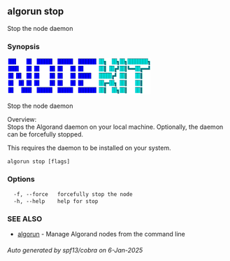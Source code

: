 ## algorun stop

Stop the node daemon

### Synopsis

                                                                                                  
<img alt="Terminal Render" src="/assets/nodekit.png" width="65%">                                           
                                                                                                  
                                                                                                  
Stop the node daemon                                                                              
                                                                                                  
Overview:                                                                                         
Stops the Algorand daemon on your local machine. Optionally, the daemon can be forcefully stopped.
                                                                                                  
This requires the daemon to be installed on your system.                                          

```
algorun stop [flags]
```

### Options

```
  -f, --force   forcefully stop the node
  -h, --help    help for stop
```

### SEE ALSO

* [algorun](/README.md)	 - Manage Algorand nodes from the command line

###### Auto generated by spf13/cobra on 6-Jan-2025
